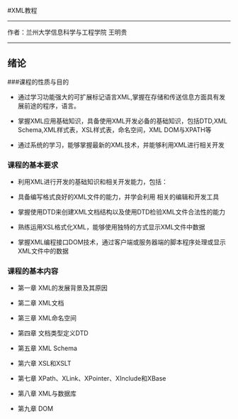 #XML教程
** ***** **
作者：兰州大学信息科学与工程学院 王明贵
** ***** **
## 绪论

###课程的性质与目的

* 通过学习功能强大的可扩展标记语言XML,掌握在存储和传送信息方面具有发展前途的程序，语言。

* 掌握XML应用基础知识，具备使用XML开发必备的基础知识，包括DTD,XML Schema,XML样式表，XSL样式表，命名空间，XML DOM与XPATH等


* 通过系统的学习，能够掌握最新的XML技术，并能够利用XML进行相关开发


### 课程的基本要求


* 利用XML进行开发的基础知识和相关开发能力，包括：

 * 具备编写格式良好的XML文件的能力，并学会利用 相关的编辑和开发工具

 * 掌握使用DTD来创建XML文档结构以及使用DTD检验XML文件合法性的能力

 * 熟练运用XSL格式化XML，能够使用独特的方式显示XML文件中数据

 * 掌握XML编程接口DOM技术，通过客户端或服务器端的脚本程序处理或显示XML文件中的数据


### 课程的基本内容

* 第一章 XML的发展背景及其原因

* 第二章 XML文档

* 第三章 XML命名空间

* 第四章 文档类型定义DTD

* 第五章 XML Schema

* 第六章 XSL和XSLT

* 第七章 XPath、XLink、XPointer、XInclude和XBase

* 第八章 XML与数据库

* 第九章 DOM


